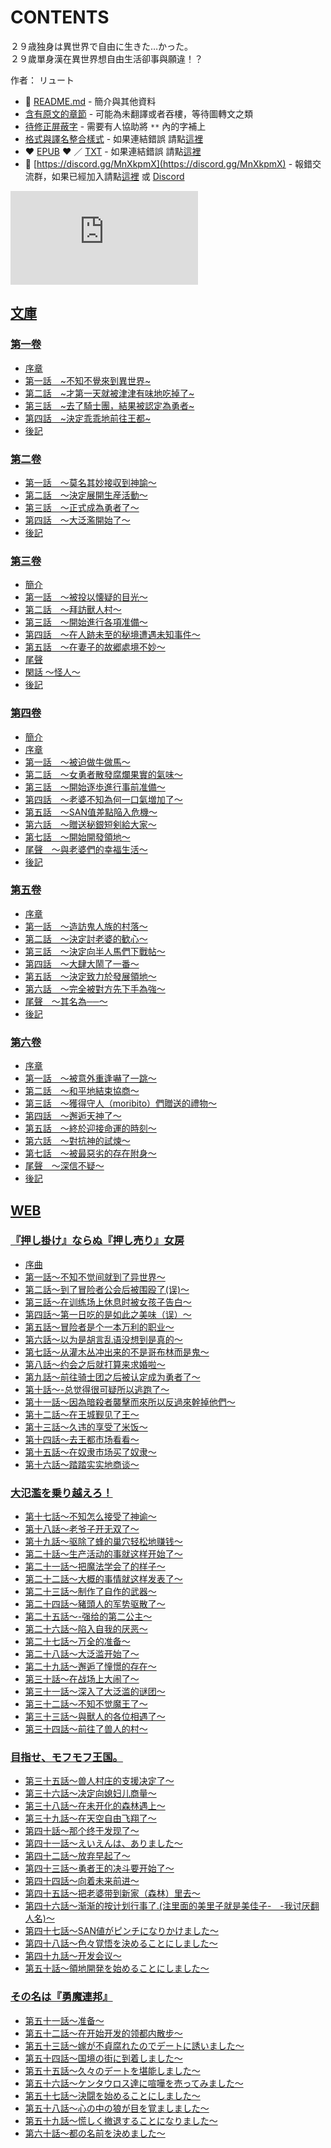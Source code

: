 # CONTENTS

２９歳独身は異世界で自由に生きた…かった。  
２９歲單身漢在異世界想自由生活卻事與願違！？  

作者： リュート  



- :closed_book: [README.md](README.md) - 簡介與其他資料
- [含有原文的章節](ja.md) - 可能為未翻譯或者吞樓，等待圖轉文之類
- [待修正屏蔽字](%E5%BE%85%E4%BF%AE%E6%AD%A3%E5%B1%8F%E8%94%BD%E5%AD%97.md) - 需要有人協助將 `**` 內的字補上
- [格式與譯名整合樣式](https://github.com/bluelovers/node-novel/blob/master/lib/locales/%EF%BC%92%EF%BC%99%E6%AD%B3%E7%8B%AC%E8%BA%AB%E3%81%AF%E7%95%B0%E4%B8%96%E7%95%8C%E3%81%A7%E8%87%AA%E7%94%B1%E3%81%AB%E7%94%9F%E3%81%8D%E3%81%9F%E2%80%A6%E3%81%8B%E3%81%A3%E3%81%9F%E3%80%82.ts) - 如果連結錯誤 請點[這裡](https://github.com/bluelovers/node-novel/blob/master/lib/locales/)
-  :heart: [EPUB](https://gitlab.com/demonovel/epub-txt/blob/master/user/%EF%BC%92%EF%BC%99%E6%AD%B2%E5%96%AE%E8%BA%AB%E6%BC%A2%E5%9C%A8%E7%95%B0%E4%B8%96%E7%95%8C%E6%83%B3%E8%87%AA%E7%94%B1%E7%94%9F%E6%B4%BB%E5%8D%BB%E4%BA%8B%E8%88%87%E9%A1%98%E9%81%95%EF%BC%81%EF%BC%9F.epub) :heart:  ／ [TXT](https://gitlab.com/demonovel/epub-txt/blob/master/user/out/%EF%BC%92%EF%BC%99%E6%AD%B2%E5%96%AE%E8%BA%AB%E6%BC%A2%E5%9C%A8%E7%95%B0%E4%B8%96%E7%95%8C%E6%83%B3%E8%87%AA%E7%94%B1%E7%94%9F%E6%B4%BB%E5%8D%BB%E4%BA%8B%E8%88%87%E9%A1%98%E9%81%95.out.txt) - 如果連結錯誤 請點[這裡](https://gitlab.com/demonovel/epub-txt/blob/master/user/)
- :mega: [https://discord.gg/MnXkpmX](https://discord.gg/MnXkpmX) - 報錯交流群，如果已經加入請點[這裡](https://discordapp.com/channels/467794087769014273/467794088285175809) 或 [Discord](https://discordapp.com/channels/@me)


![導航目錄](https://chart.apis.google.com/chart?cht=qr&chs=150x150&chl=https://gitlab.com/novel-group/txt-source/blob/master/user_out/２９歳独身は異世界で自由に生きた…かった。/導航目錄.md "導航目錄")




## [文庫](00010_%E6%96%87%E5%BA%AB)


### [第一卷](00010_%E6%96%87%E5%BA%AB/00000_%E7%AC%AC%E4%B8%80%E5%8D%B7)

- [序章](00010_%E6%96%87%E5%BA%AB/00000_%E7%AC%AC%E4%B8%80%E5%8D%B7/00020_%E5%BA%8F%E7%AB%A0.txt)
- [第一話　~不知不覺來到異世界~](00010_%E6%96%87%E5%BA%AB/00000_%E7%AC%AC%E4%B8%80%E5%8D%B7/00030_%E7%AC%AC%E4%B8%80%E8%A9%B1%E3%80%80~%E4%B8%8D%E7%9F%A5%E4%B8%8D%E8%A6%BA%E4%BE%86%E5%88%B0%E7%95%B0%E4%B8%96%E7%95%8C~.txt)
- [第二話　~才第一天就被津津有味地吃掉了~](00010_%E6%96%87%E5%BA%AB/00000_%E7%AC%AC%E4%B8%80%E5%8D%B7/00040_%E7%AC%AC%E4%BA%8C%E8%A9%B1%E3%80%80~%E6%89%8D%E7%AC%AC%E4%B8%80%E5%A4%A9%E5%B0%B1%E8%A2%AB%E6%B4%A5%E6%B4%A5%E6%9C%89%E5%91%B3%E5%9C%B0%E5%90%83%E6%8E%89%E4%BA%86~.txt)
- [第三話　~去了騎士團，結果被認定為勇者~](00010_%E6%96%87%E5%BA%AB/00000_%E7%AC%AC%E4%B8%80%E5%8D%B7/00050_%E7%AC%AC%E4%B8%89%E8%A9%B1%E3%80%80~%E5%8E%BB%E4%BA%86%E9%A8%8E%E5%A3%AB%E5%9C%98%EF%BC%8C%E7%B5%90%E6%9E%9C%E8%A2%AB%E8%AA%8D%E5%AE%9A%E7%82%BA%E5%8B%87%E8%80%85~.txt)
- [第四話　~決定乖乖地前往王都~](00010_%E6%96%87%E5%BA%AB/00000_%E7%AC%AC%E4%B8%80%E5%8D%B7/00060_%E7%AC%AC%E5%9B%9B%E8%A9%B1%E3%80%80~%E6%B1%BA%E5%AE%9A%E4%B9%96%E4%B9%96%E5%9C%B0%E5%89%8D%E5%BE%80%E7%8E%8B%E9%83%BD~.txt)
- [後記](00010_%E6%96%87%E5%BA%AB/00000_%E7%AC%AC%E4%B8%80%E5%8D%B7/00070_%E5%BE%8C%E8%A8%98.txt)

### [第二卷](00010_%E6%96%87%E5%BA%AB/00010_%E7%AC%AC%E4%BA%8C%E5%8D%B7)

- [第一話　～莫名其妙接収到神諭～](00010_%E6%96%87%E5%BA%AB/00010_%E7%AC%AC%E4%BA%8C%E5%8D%B7/00020_%E7%AC%AC%E4%B8%80%E8%A9%B1%E3%80%80%EF%BD%9E%E8%8E%AB%E5%90%8D%E5%85%B6%E5%A6%99%E6%8E%A5%E5%8F%8E%E5%88%B0%E7%A5%9E%E8%AB%AD%EF%BD%9E.txt)
- [第二話　～決定展開生産活動～](00010_%E6%96%87%E5%BA%AB/00010_%E7%AC%AC%E4%BA%8C%E5%8D%B7/00030_%E7%AC%AC%E4%BA%8C%E8%A9%B1%E3%80%80%EF%BD%9E%E6%B1%BA%E5%AE%9A%E5%B1%95%E9%96%8B%E7%94%9F%E7%94%A3%E6%B4%BB%E5%8B%95%EF%BD%9E.txt)
- [第三話　～正式成為勇者了～](00010_%E6%96%87%E5%BA%AB/00010_%E7%AC%AC%E4%BA%8C%E5%8D%B7/00040_%E7%AC%AC%E4%B8%89%E8%A9%B1%E3%80%80%EF%BD%9E%E6%AD%A3%E5%BC%8F%E6%88%90%E7%82%BA%E5%8B%87%E8%80%85%E4%BA%86%EF%BD%9E.txt)
- [第四話　～大泛濫開始了～](00010_%E6%96%87%E5%BA%AB/00010_%E7%AC%AC%E4%BA%8C%E5%8D%B7/00050_%E7%AC%AC%E5%9B%9B%E8%A9%B1%E3%80%80%EF%BD%9E%E5%A4%A7%E6%B3%9B%E6%BF%AB%E9%96%8B%E5%A7%8B%E4%BA%86%EF%BD%9E.txt)
- [後記](00010_%E6%96%87%E5%BA%AB/00010_%E7%AC%AC%E4%BA%8C%E5%8D%B7/00060_%E5%BE%8C%E8%A8%98.txt)

### [第三卷](00010_%E6%96%87%E5%BA%AB/00020_%E7%AC%AC%E4%B8%89%E5%8D%B7)

- [簡介](00010_%E6%96%87%E5%BA%AB/00020_%E7%AC%AC%E4%B8%89%E5%8D%B7/00010_%E7%B0%A1%E4%BB%8B.txt)
- [第一話　～被投以懐疑的目光～](00010_%E6%96%87%E5%BA%AB/00020_%E7%AC%AC%E4%B8%89%E5%8D%B7/00020_%E7%AC%AC%E4%B8%80%E8%A9%B1%E3%80%80%EF%BD%9E%E8%A2%AB%E6%8A%95%E4%BB%A5%E6%87%90%E7%96%91%E7%9A%84%E7%9B%AE%E5%85%89%EF%BD%9E.txt)
- [第二話　～拜訪獸人村～](00010_%E6%96%87%E5%BA%AB/00020_%E7%AC%AC%E4%B8%89%E5%8D%B7/00030_%E7%AC%AC%E4%BA%8C%E8%A9%B1%E3%80%80%EF%BD%9E%E6%8B%9C%E8%A8%AA%E7%8D%B8%E4%BA%BA%E6%9D%91%EF%BD%9E.txt)
- [第三話　～開始進行各項准備～](00010_%E6%96%87%E5%BA%AB/00020_%E7%AC%AC%E4%B8%89%E5%8D%B7/00040_%E7%AC%AC%E4%B8%89%E8%A9%B1%E3%80%80%EF%BD%9E%E9%96%8B%E5%A7%8B%E9%80%B2%E8%A1%8C%E5%90%84%E9%A0%85%E5%87%86%E5%82%99%EF%BD%9E.txt)
- [第四話　～在人跡未至的秘境遭遇未知事件～](00010_%E6%96%87%E5%BA%AB/00020_%E7%AC%AC%E4%B8%89%E5%8D%B7/00050_%E7%AC%AC%E5%9B%9B%E8%A9%B1%E3%80%80%EF%BD%9E%E5%9C%A8%E4%BA%BA%E8%B7%A1%E6%9C%AA%E8%87%B3%E7%9A%84%E7%A7%98%E5%A2%83%E9%81%AD%E9%81%87%E6%9C%AA%E7%9F%A5%E4%BA%8B%E4%BB%B6%EF%BD%9E.txt)
- [第五話　～在妻子的故郷處境不妙～](00010_%E6%96%87%E5%BA%AB/00020_%E7%AC%AC%E4%B8%89%E5%8D%B7/00060_%E7%AC%AC%E4%BA%94%E8%A9%B1%E3%80%80%EF%BD%9E%E5%9C%A8%E5%A6%BB%E5%AD%90%E7%9A%84%E6%95%85%E9%83%B7%E8%99%95%E5%A2%83%E4%B8%8D%E5%A6%99%EF%BD%9E.txt)
- [尾聲](00010_%E6%96%87%E5%BA%AB/00020_%E7%AC%AC%E4%B8%89%E5%8D%B7/00070_%E5%B0%BE%E8%81%B2.txt)
- [閑話 ～怪人～](00010_%E6%96%87%E5%BA%AB/00020_%E7%AC%AC%E4%B8%89%E5%8D%B7/00080_%E9%96%91%E8%A9%B1%20%EF%BD%9E%E6%80%AA%E4%BA%BA%EF%BD%9E.txt)
- [後記](00010_%E6%96%87%E5%BA%AB/00020_%E7%AC%AC%E4%B8%89%E5%8D%B7/00090_%E5%BE%8C%E8%A8%98.txt)

### [第四卷](00010_%E6%96%87%E5%BA%AB/00030_%E7%AC%AC%E5%9B%9B%E5%8D%B7)

- [簡介](00010_%E6%96%87%E5%BA%AB/00030_%E7%AC%AC%E5%9B%9B%E5%8D%B7/00010_%E7%B0%A1%E4%BB%8B.txt)
- [序章](00010_%E6%96%87%E5%BA%AB/00030_%E7%AC%AC%E5%9B%9B%E5%8D%B7/00020_%E5%BA%8F%E7%AB%A0.txt)
- [第一話　～被迫做牛做馬～](00010_%E6%96%87%E5%BA%AB/00030_%E7%AC%AC%E5%9B%9B%E5%8D%B7/00030_%E7%AC%AC%E4%B8%80%E8%A9%B1%E3%80%80%EF%BD%9E%E8%A2%AB%E8%BF%AB%E5%81%9A%E7%89%9B%E5%81%9A%E9%A6%AC%EF%BD%9E.txt)
- [第二話　～女勇者散發腐爛果實的氣味～](00010_%E6%96%87%E5%BA%AB/00030_%E7%AC%AC%E5%9B%9B%E5%8D%B7/00040_%E7%AC%AC%E4%BA%8C%E8%A9%B1%E3%80%80%EF%BD%9E%E5%A5%B3%E5%8B%87%E8%80%85%E6%95%A3%E7%99%BC%E8%85%90%E7%88%9B%E6%9E%9C%E5%AF%A6%E7%9A%84%E6%B0%A3%E5%91%B3%EF%BD%9E.txt)
- [第三話　～開始逐歩進行事前准備～](00010_%E6%96%87%E5%BA%AB/00030_%E7%AC%AC%E5%9B%9B%E5%8D%B7/00050_%E7%AC%AC%E4%B8%89%E8%A9%B1%E3%80%80%EF%BD%9E%E9%96%8B%E5%A7%8B%E9%80%90%E6%AD%A9%E9%80%B2%E8%A1%8C%E4%BA%8B%E5%89%8D%E5%87%86%E5%82%99%EF%BD%9E.txt)
- [第四話　～老婆不知為何一口氣増加了～](00010_%E6%96%87%E5%BA%AB/00030_%E7%AC%AC%E5%9B%9B%E5%8D%B7/00060_%E7%AC%AC%E5%9B%9B%E8%A9%B1%E3%80%80%EF%BD%9E%E8%80%81%E5%A9%86%E4%B8%8D%E7%9F%A5%E7%82%BA%E4%BD%95%E4%B8%80%E5%8F%A3%E6%B0%A3%E5%A2%97%E5%8A%A0%E4%BA%86%EF%BD%9E.txt)
- [第五話　～SAN值差點陥入危機～](00010_%E6%96%87%E5%BA%AB/00030_%E7%AC%AC%E5%9B%9B%E5%8D%B7/00070_%E7%AC%AC%E4%BA%94%E8%A9%B1%E3%80%80%EF%BD%9ESAN%E5%80%BC%E5%B7%AE%E9%BB%9E%E9%99%A5%E5%85%A5%E5%8D%B1%E6%A9%9F%EF%BD%9E.txt)
- [第六話　～贈送秘銀短剣給大家～](00010_%E6%96%87%E5%BA%AB/00030_%E7%AC%AC%E5%9B%9B%E5%8D%B7/00080_%E7%AC%AC%E5%85%AD%E8%A9%B1%E3%80%80%EF%BD%9E%E8%B4%88%E9%80%81%E7%A7%98%E9%8A%80%E7%9F%AD%E5%89%A3%E7%B5%A6%E5%A4%A7%E5%AE%B6%EF%BD%9E.txt)
- [第七話　～開始開發領地～](00010_%E6%96%87%E5%BA%AB/00030_%E7%AC%AC%E5%9B%9B%E5%8D%B7/00090_%E7%AC%AC%E4%B8%83%E8%A9%B1%E3%80%80%EF%BD%9E%E9%96%8B%E5%A7%8B%E9%96%8B%E7%99%BC%E9%A0%98%E5%9C%B0%EF%BD%9E.txt)
- [尾聲　～與老婆們的幸福生活～](00010_%E6%96%87%E5%BA%AB/00030_%E7%AC%AC%E5%9B%9B%E5%8D%B7/00100_%E5%B0%BE%E8%81%B2%E3%80%80%EF%BD%9E%E8%88%87%E8%80%81%E5%A9%86%E5%80%91%E7%9A%84%E5%B9%B8%E7%A6%8F%E7%94%9F%E6%B4%BB%EF%BD%9E.txt)
- [後記](00010_%E6%96%87%E5%BA%AB/00030_%E7%AC%AC%E5%9B%9B%E5%8D%B7/00110_%E5%BE%8C%E8%A8%98.txt)

### [第五卷](00010_%E6%96%87%E5%BA%AB/00040_%E7%AC%AC%E4%BA%94%E5%8D%B7)

- [序章](00010_%E6%96%87%E5%BA%AB/00040_%E7%AC%AC%E4%BA%94%E5%8D%B7/00020_%E5%BA%8F%E7%AB%A0.txt)
- [第一話　～造訪鬼人族的村落～](00010_%E6%96%87%E5%BA%AB/00040_%E7%AC%AC%E4%BA%94%E5%8D%B7/00030_%E7%AC%AC%E4%B8%80%E8%A9%B1%E3%80%80%EF%BD%9E%E9%80%A0%E8%A8%AA%E9%AC%BC%E4%BA%BA%E6%97%8F%E7%9A%84%E6%9D%91%E8%90%BD%EF%BD%9E.txt)
- [第二話　～決定討老婆的歓心～](00010_%E6%96%87%E5%BA%AB/00040_%E7%AC%AC%E4%BA%94%E5%8D%B7/00040_%E7%AC%AC%E4%BA%8C%E8%A9%B1%E3%80%80%EF%BD%9E%E6%B1%BA%E5%AE%9A%E8%A8%8E%E8%80%81%E5%A9%86%E7%9A%84%E6%AD%93%E5%BF%83%EF%BD%9E.txt)
- [第三話　～決定向半人馬們下戰帖～](00010_%E6%96%87%E5%BA%AB/00040_%E7%AC%AC%E4%BA%94%E5%8D%B7/00050_%E7%AC%AC%E4%B8%89%E8%A9%B1%E3%80%80%EF%BD%9E%E6%B1%BA%E5%AE%9A%E5%90%91%E5%8D%8A%E4%BA%BA%E9%A6%AC%E5%80%91%E4%B8%8B%E6%88%B0%E5%B8%96%EF%BD%9E.txt)
- [第四話　～大肆大鬧了一番～](00010_%E6%96%87%E5%BA%AB/00040_%E7%AC%AC%E4%BA%94%E5%8D%B7/00060_%E7%AC%AC%E5%9B%9B%E8%A9%B1%E3%80%80%EF%BD%9E%E5%A4%A7%E8%82%86%E5%A4%A7%E9%AC%A7%E4%BA%86%E4%B8%80%E7%95%AA%EF%BD%9E.txt)
- [第五話　～決定致力於發展領地～](00010_%E6%96%87%E5%BA%AB/00040_%E7%AC%AC%E4%BA%94%E5%8D%B7/00070_%E7%AC%AC%E4%BA%94%E8%A9%B1%E3%80%80%EF%BD%9E%E6%B1%BA%E5%AE%9A%E8%87%B4%E5%8A%9B%E6%96%BC%E7%99%BC%E5%B1%95%E9%A0%98%E5%9C%B0%EF%BD%9E.txt)
- [第六話　～完全被對方先下手為強～](00010_%E6%96%87%E5%BA%AB/00040_%E7%AC%AC%E4%BA%94%E5%8D%B7/00080_%E7%AC%AC%E5%85%AD%E8%A9%B1%E3%80%80%EF%BD%9E%E5%AE%8C%E5%85%A8%E8%A2%AB%E5%B0%8D%E6%96%B9%E5%85%88%E4%B8%8B%E6%89%8B%E7%82%BA%E5%BC%B7%EF%BD%9E.txt)
- [尾聲　～其名為──～](00010_%E6%96%87%E5%BA%AB/00040_%E7%AC%AC%E4%BA%94%E5%8D%B7/00090_%E5%B0%BE%E8%81%B2%E3%80%80%EF%BD%9E%E5%85%B6%E5%90%8D%E7%82%BA%E2%94%80%E2%94%80%EF%BD%9E.txt)
- [後記](00010_%E6%96%87%E5%BA%AB/00040_%E7%AC%AC%E4%BA%94%E5%8D%B7/00100_%E5%BE%8C%E8%A8%98.txt)

### [第六卷](00010_%E6%96%87%E5%BA%AB/00060_%E7%AC%AC%E5%85%AD%E5%8D%B7)

- [序章](00010_%E6%96%87%E5%BA%AB/00060_%E7%AC%AC%E5%85%AD%E5%8D%B7/00020_%E5%BA%8F%E7%AB%A0.txt)
- [第一話　～被意外重逢嚇了一跳～](00010_%E6%96%87%E5%BA%AB/00060_%E7%AC%AC%E5%85%AD%E5%8D%B7/00030_%E7%AC%AC%E4%B8%80%E8%A9%B1%E3%80%80%EF%BD%9E%E8%A2%AB%E6%84%8F%E5%A4%96%E9%87%8D%E9%80%A2%E5%9A%87%E4%BA%86%E4%B8%80%E8%B7%B3%EF%BD%9E.txt)
- [第二話　～和平地結束協商～](00010_%E6%96%87%E5%BA%AB/00060_%E7%AC%AC%E5%85%AD%E5%8D%B7/00040_%E7%AC%AC%E4%BA%8C%E8%A9%B1%E3%80%80%EF%BD%9E%E5%92%8C%E5%B9%B3%E5%9C%B0%E7%B5%90%E6%9D%9F%E5%8D%94%E5%95%86%EF%BD%9E.txt)
- [第三話　～獲得守人（moribito）們贈送的禮物～](00010_%E6%96%87%E5%BA%AB/00060_%E7%AC%AC%E5%85%AD%E5%8D%B7/00050_%E7%AC%AC%E4%B8%89%E8%A9%B1%E3%80%80%EF%BD%9E%E7%8D%B2%E5%BE%97%E5%AE%88%E4%BA%BA%EF%BC%88moribito%EF%BC%89%E5%80%91%E8%B4%88%E9%80%81%E7%9A%84%E7%A6%AE%E7%89%A9%EF%BD%9E.txt)
- [第四話　～邂逅天神了～](00010_%E6%96%87%E5%BA%AB/00060_%E7%AC%AC%E5%85%AD%E5%8D%B7/00060_%E7%AC%AC%E5%9B%9B%E8%A9%B1%E3%80%80%EF%BD%9E%E9%82%82%E9%80%85%E5%A4%A9%E7%A5%9E%E4%BA%86%EF%BD%9E.txt)
- [第五話　～終於迎接命運的時刻～](00010_%E6%96%87%E5%BA%AB/00060_%E7%AC%AC%E5%85%AD%E5%8D%B7/00070_%E7%AC%AC%E4%BA%94%E8%A9%B1%E3%80%80%EF%BD%9E%E7%B5%82%E6%96%BC%E8%BF%8E%E6%8E%A5%E5%91%BD%E9%81%8B%E7%9A%84%E6%99%82%E5%88%BB%EF%BD%9E.txt)
- [第六話　～對抗神的試煉～](00010_%E6%96%87%E5%BA%AB/00060_%E7%AC%AC%E5%85%AD%E5%8D%B7/00080_%E7%AC%AC%E5%85%AD%E8%A9%B1%E3%80%80%EF%BD%9E%E5%B0%8D%E6%8A%97%E7%A5%9E%E7%9A%84%E8%A9%A6%E7%85%89%EF%BD%9E.txt)
- [第七話　～被最惡劣的存在附身～](00010_%E6%96%87%E5%BA%AB/00060_%E7%AC%AC%E5%85%AD%E5%8D%B7/00090_%E7%AC%AC%E4%B8%83%E8%A9%B1%E3%80%80%EF%BD%9E%E8%A2%AB%E6%9C%80%E6%83%A1%E5%8A%A3%E7%9A%84%E5%AD%98%E5%9C%A8%E9%99%84%E8%BA%AB%EF%BD%9E.txt)
- [尾聲　～深信不疑～](00010_%E6%96%87%E5%BA%AB/00060_%E7%AC%AC%E5%85%AD%E5%8D%B7/00100_%E5%B0%BE%E8%81%B2%E3%80%80%EF%BD%9E%E6%B7%B1%E4%BF%A1%E4%B8%8D%E7%96%91%EF%BD%9E.txt)
- [後記](00010_%E6%96%87%E5%BA%AB/00060_%E7%AC%AC%E5%85%AD%E5%8D%B7/00110_%E5%BE%8C%E8%A8%98.txt)


## [WEB](00020_WEB)


### [『押し掛け』ならぬ『押し売り』女房](00020_WEB/00000_%E3%80%8E%E6%8A%BC%E3%81%97%E6%8E%9B%E3%81%91%E3%80%8F%E3%81%AA%E3%82%89%E3%81%AC%E3%80%8E%E6%8A%BC%E3%81%97%E5%A3%B2%E3%82%8A%E3%80%8F%E5%A5%B3%E6%88%BF)

- [序曲](00020_WEB/00000_%E3%80%8E%E6%8A%BC%E3%81%97%E6%8E%9B%E3%81%91%E3%80%8F%E3%81%AA%E3%82%89%E3%81%AC%E3%80%8E%E6%8A%BC%E3%81%97%E5%A3%B2%E3%82%8A%E3%80%8F%E5%A5%B3%E6%88%BF/00010_%E5%BA%8F%E6%9B%B2.txt)
- [第一話～不知不觉间就到了异世界～](00020_WEB/00000_%E3%80%8E%E6%8A%BC%E3%81%97%E6%8E%9B%E3%81%91%E3%80%8F%E3%81%AA%E3%82%89%E3%81%AC%E3%80%8E%E6%8A%BC%E3%81%97%E5%A3%B2%E3%82%8A%E3%80%8F%E5%A5%B3%E6%88%BF/00020_%E7%AC%AC%E4%B8%80%E8%A9%B1%EF%BD%9E%E4%B8%8D%E7%9F%A5%E4%B8%8D%E8%A7%89%E9%97%B4%E5%B0%B1%E5%88%B0%E4%BA%86%E5%BC%82%E4%B8%96%E7%95%8C%EF%BD%9E.txt)
- [第二話～到了冒险者公会后被围殴了(误)～](00020_WEB/00000_%E3%80%8E%E6%8A%BC%E3%81%97%E6%8E%9B%E3%81%91%E3%80%8F%E3%81%AA%E3%82%89%E3%81%AC%E3%80%8E%E6%8A%BC%E3%81%97%E5%A3%B2%E3%82%8A%E3%80%8F%E5%A5%B3%E6%88%BF/00030_%E7%AC%AC%E4%BA%8C%E8%A9%B1%EF%BD%9E%E5%88%B0%E4%BA%86%E5%86%92%E9%99%A9%E8%80%85%E5%85%AC%E4%BC%9A%E5%90%8E%E8%A2%AB%E5%9B%B4%E6%AE%B4%E4%BA%86(%E8%AF%AF)%EF%BD%9E.txt)
- [第三話～在训练场上休息时被女孩子告白～](00020_WEB/00000_%E3%80%8E%E6%8A%BC%E3%81%97%E6%8E%9B%E3%81%91%E3%80%8F%E3%81%AA%E3%82%89%E3%81%AC%E3%80%8E%E6%8A%BC%E3%81%97%E5%A3%B2%E3%82%8A%E3%80%8F%E5%A5%B3%E6%88%BF/00040_%E7%AC%AC%E4%B8%89%E8%A9%B1%EF%BD%9E%E5%9C%A8%E8%AE%AD%E7%BB%83%E5%9C%BA%E4%B8%8A%E4%BC%91%E6%81%AF%E6%97%B6%E8%A2%AB%E5%A5%B3%E5%AD%A9%E5%AD%90%E5%91%8A%E7%99%BD%EF%BD%9E.txt)
- [第四話～第一日吃的是如此之美味（误）～](00020_WEB/00000_%E3%80%8E%E6%8A%BC%E3%81%97%E6%8E%9B%E3%81%91%E3%80%8F%E3%81%AA%E3%82%89%E3%81%AC%E3%80%8E%E6%8A%BC%E3%81%97%E5%A3%B2%E3%82%8A%E3%80%8F%E5%A5%B3%E6%88%BF/00050_%E7%AC%AC%E5%9B%9B%E8%A9%B1%EF%BD%9E%E7%AC%AC%E4%B8%80%E6%97%A5%E5%90%83%E7%9A%84%E6%98%AF%E5%A6%82%E6%AD%A4%E4%B9%8B%E7%BE%8E%E5%91%B3%EF%BC%88%E8%AF%AF%EF%BC%89%EF%BD%9E.txt)
- [第五話～冒险者是个一本万利的职业～](00020_WEB/00000_%E3%80%8E%E6%8A%BC%E3%81%97%E6%8E%9B%E3%81%91%E3%80%8F%E3%81%AA%E3%82%89%E3%81%AC%E3%80%8E%E6%8A%BC%E3%81%97%E5%A3%B2%E3%82%8A%E3%80%8F%E5%A5%B3%E6%88%BF/00060_%E7%AC%AC%E4%BA%94%E8%A9%B1%EF%BD%9E%E5%86%92%E9%99%A9%E8%80%85%E6%98%AF%E4%B8%AA%E4%B8%80%E6%9C%AC%E4%B8%87%E5%88%A9%E7%9A%84%E8%81%8C%E4%B8%9A%EF%BD%9E.txt)
- [第六話～以为是胡言乱语没想到是真的～](00020_WEB/00000_%E3%80%8E%E6%8A%BC%E3%81%97%E6%8E%9B%E3%81%91%E3%80%8F%E3%81%AA%E3%82%89%E3%81%AC%E3%80%8E%E6%8A%BC%E3%81%97%E5%A3%B2%E3%82%8A%E3%80%8F%E5%A5%B3%E6%88%BF/00070_%E7%AC%AC%E5%85%AD%E8%A9%B1%EF%BD%9E%E4%BB%A5%E4%B8%BA%E6%98%AF%E8%83%A1%E8%A8%80%E4%B9%B1%E8%AF%AD%E6%B2%A1%E6%83%B3%E5%88%B0%E6%98%AF%E7%9C%9F%E7%9A%84%EF%BD%9E.txt)
- [第七話～从灌木丛冲出来的不是哥布林而是鬼～](00020_WEB/00000_%E3%80%8E%E6%8A%BC%E3%81%97%E6%8E%9B%E3%81%91%E3%80%8F%E3%81%AA%E3%82%89%E3%81%AC%E3%80%8E%E6%8A%BC%E3%81%97%E5%A3%B2%E3%82%8A%E3%80%8F%E5%A5%B3%E6%88%BF/00080_%E7%AC%AC%E4%B8%83%E8%A9%B1%EF%BD%9E%E4%BB%8E%E7%81%8C%E6%9C%A8%E4%B8%9B%E5%86%B2%E5%87%BA%E6%9D%A5%E7%9A%84%E4%B8%8D%E6%98%AF%E5%93%A5%E5%B8%83%E6%9E%97%E8%80%8C%E6%98%AF%E9%AC%BC%EF%BD%9E.txt)
- [第八話～约会之后就打算来求婚啦～](00020_WEB/00000_%E3%80%8E%E6%8A%BC%E3%81%97%E6%8E%9B%E3%81%91%E3%80%8F%E3%81%AA%E3%82%89%E3%81%AC%E3%80%8E%E6%8A%BC%E3%81%97%E5%A3%B2%E3%82%8A%E3%80%8F%E5%A5%B3%E6%88%BF/00090_%E7%AC%AC%E5%85%AB%E8%A9%B1%EF%BD%9E%E7%BA%A6%E4%BC%9A%E4%B9%8B%E5%90%8E%E5%B0%B1%E6%89%93%E7%AE%97%E6%9D%A5%E6%B1%82%E5%A9%9A%E5%95%A6%EF%BD%9E.txt)
- [第九話～前往骑士团之后被认定成为勇者了～](00020_WEB/00000_%E3%80%8E%E6%8A%BC%E3%81%97%E6%8E%9B%E3%81%91%E3%80%8F%E3%81%AA%E3%82%89%E3%81%AC%E3%80%8E%E6%8A%BC%E3%81%97%E5%A3%B2%E3%82%8A%E3%80%8F%E5%A5%B3%E6%88%BF/00100_%E7%AC%AC%E4%B9%9D%E8%A9%B1%EF%BD%9E%E5%89%8D%E5%BE%80%E9%AA%91%E5%A3%AB%E5%9B%A2%E4%B9%8B%E5%90%8E%E8%A2%AB%E8%AE%A4%E5%AE%9A%E6%88%90%E4%B8%BA%E5%8B%87%E8%80%85%E4%BA%86%EF%BD%9E.txt)
- [第十話～-总觉得很可疑所以逃跑了～](00020_WEB/00000_%E3%80%8E%E6%8A%BC%E3%81%97%E6%8E%9B%E3%81%91%E3%80%8F%E3%81%AA%E3%82%89%E3%81%AC%E3%80%8E%E6%8A%BC%E3%81%97%E5%A3%B2%E3%82%8A%E3%80%8F%E5%A5%B3%E6%88%BF/00110_%E7%AC%AC%E5%8D%81%E8%A9%B1%EF%BD%9E-%E6%80%BB%E8%A7%89%E5%BE%97%E5%BE%88%E5%8F%AF%E7%96%91%E6%89%80%E4%BB%A5%E9%80%83%E8%B7%91%E4%BA%86%EF%BD%9E.txt)
- [第十一話～因為暗殺者襲擊而來所以反過來幹掉他們～](00020_WEB/00000_%E3%80%8E%E6%8A%BC%E3%81%97%E6%8E%9B%E3%81%91%E3%80%8F%E3%81%AA%E3%82%89%E3%81%AC%E3%80%8E%E6%8A%BC%E3%81%97%E5%A3%B2%E3%82%8A%E3%80%8F%E5%A5%B3%E6%88%BF/00120_%E7%AC%AC%E5%8D%81%E4%B8%80%E8%A9%B1%EF%BD%9E%E5%9B%A0%E7%82%BA%E6%9A%97%E6%AE%BA%E8%80%85%E8%A5%B2%E6%93%8A%E8%80%8C%E4%BE%86%E6%89%80%E4%BB%A5%E5%8F%8D%E9%81%8E%E4%BE%86%E5%B9%B9%E6%8E%89%E4%BB%96%E5%80%91%EF%BD%9E.txt)
- [第十二話～在王城觐见了王～](00020_WEB/00000_%E3%80%8E%E6%8A%BC%E3%81%97%E6%8E%9B%E3%81%91%E3%80%8F%E3%81%AA%E3%82%89%E3%81%AC%E3%80%8E%E6%8A%BC%E3%81%97%E5%A3%B2%E3%82%8A%E3%80%8F%E5%A5%B3%E6%88%BF/00130_%E7%AC%AC%E5%8D%81%E4%BA%8C%E8%A9%B1%EF%BD%9E%E5%9C%A8%E7%8E%8B%E5%9F%8E%E8%A7%90%E8%A7%81%E4%BA%86%E7%8E%8B%EF%BD%9E.txt)
- [第十三話～久违的享受了米饭～](00020_WEB/00000_%E3%80%8E%E6%8A%BC%E3%81%97%E6%8E%9B%E3%81%91%E3%80%8F%E3%81%AA%E3%82%89%E3%81%AC%E3%80%8E%E6%8A%BC%E3%81%97%E5%A3%B2%E3%82%8A%E3%80%8F%E5%A5%B3%E6%88%BF/00140_%E7%AC%AC%E5%8D%81%E4%B8%89%E8%A9%B1%EF%BD%9E%E4%B9%85%E8%BF%9D%E7%9A%84%E4%BA%AB%E5%8F%97%E4%BA%86%E7%B1%B3%E9%A5%AD%EF%BD%9E.txt)
- [第十四話～去王都市场看看～](00020_WEB/00000_%E3%80%8E%E6%8A%BC%E3%81%97%E6%8E%9B%E3%81%91%E3%80%8F%E3%81%AA%E3%82%89%E3%81%AC%E3%80%8E%E6%8A%BC%E3%81%97%E5%A3%B2%E3%82%8A%E3%80%8F%E5%A5%B3%E6%88%BF/00150_%E7%AC%AC%E5%8D%81%E5%9B%9B%E8%A9%B1%EF%BD%9E%E5%8E%BB%E7%8E%8B%E9%83%BD%E5%B8%82%E5%9C%BA%E7%9C%8B%E7%9C%8B%EF%BD%9E.txt)
- [第十五話～在奴隶市场买了奴隶～](00020_WEB/00000_%E3%80%8E%E6%8A%BC%E3%81%97%E6%8E%9B%E3%81%91%E3%80%8F%E3%81%AA%E3%82%89%E3%81%AC%E3%80%8E%E6%8A%BC%E3%81%97%E5%A3%B2%E3%82%8A%E3%80%8F%E5%A5%B3%E6%88%BF/00160_%E7%AC%AC%E5%8D%81%E4%BA%94%E8%A9%B1%EF%BD%9E%E5%9C%A8%E5%A5%B4%E9%9A%B6%E5%B8%82%E5%9C%BA%E4%B9%B0%E4%BA%86%E5%A5%B4%E9%9A%B6%EF%BD%9E.txt)
- [第十六話～踏踏实实地商谈～](00020_WEB/00000_%E3%80%8E%E6%8A%BC%E3%81%97%E6%8E%9B%E3%81%91%E3%80%8F%E3%81%AA%E3%82%89%E3%81%AC%E3%80%8E%E6%8A%BC%E3%81%97%E5%A3%B2%E3%82%8A%E3%80%8F%E5%A5%B3%E6%88%BF/00170_%E7%AC%AC%E5%8D%81%E5%85%AD%E8%A9%B1%EF%BD%9E%E8%B8%8F%E8%B8%8F%E5%AE%9E%E5%AE%9E%E5%9C%B0%E5%95%86%E8%B0%88%EF%BD%9E.txt)

### [大氾濫を乗り越えろ！](00020_WEB/00010_%E5%A4%A7%E6%B0%BE%E6%BF%AB%E3%82%92%E4%B9%97%E3%82%8A%E8%B6%8A%E3%81%88%E3%82%8D%EF%BC%81)

- [第十七話～不知怎么接受了神谕～](00020_WEB/00010_%E5%A4%A7%E6%B0%BE%E6%BF%AB%E3%82%92%E4%B9%97%E3%82%8A%E8%B6%8A%E3%81%88%E3%82%8D%EF%BC%81/00180_%E7%AC%AC%E5%8D%81%E4%B8%83%E8%A9%B1%EF%BD%9E%E4%B8%8D%E7%9F%A5%E6%80%8E%E4%B9%88%E6%8E%A5%E5%8F%97%E4%BA%86%E7%A5%9E%E8%B0%95%EF%BD%9E.txt)
- [第十八話～老爷子开无双了～](00020_WEB/00010_%E5%A4%A7%E6%B0%BE%E6%BF%AB%E3%82%92%E4%B9%97%E3%82%8A%E8%B6%8A%E3%81%88%E3%82%8D%EF%BC%81/00190_%E7%AC%AC%E5%8D%81%E5%85%AB%E8%A9%B1%EF%BD%9E%E8%80%81%E7%88%B7%E5%AD%90%E5%BC%80%E6%97%A0%E5%8F%8C%E4%BA%86%EF%BD%9E.txt)
- [第十九話～驱除了蜂的巢穴轻松地赚钱～](00020_WEB/00010_%E5%A4%A7%E6%B0%BE%E6%BF%AB%E3%82%92%E4%B9%97%E3%82%8A%E8%B6%8A%E3%81%88%E3%82%8D%EF%BC%81/00200_%E7%AC%AC%E5%8D%81%E4%B9%9D%E8%A9%B1%EF%BD%9E%E9%A9%B1%E9%99%A4%E4%BA%86%E8%9C%82%E7%9A%84%E5%B7%A2%E7%A9%B4%E8%BD%BB%E6%9D%BE%E5%9C%B0%E8%B5%9A%E9%92%B1%EF%BD%9E.txt)
- [第二十話～生产活动的事就这样开始了～](00020_WEB/00010_%E5%A4%A7%E6%B0%BE%E6%BF%AB%E3%82%92%E4%B9%97%E3%82%8A%E8%B6%8A%E3%81%88%E3%82%8D%EF%BC%81/00210_%E7%AC%AC%E4%BA%8C%E5%8D%81%E8%A9%B1%EF%BD%9E%E7%94%9F%E4%BA%A7%E6%B4%BB%E5%8A%A8%E7%9A%84%E4%BA%8B%E5%B0%B1%E8%BF%99%E6%A0%B7%E5%BC%80%E5%A7%8B%E4%BA%86%EF%BD%9E.txt)
- [第二十一話～把魔法学会了的样子～](00020_WEB/00010_%E5%A4%A7%E6%B0%BE%E6%BF%AB%E3%82%92%E4%B9%97%E3%82%8A%E8%B6%8A%E3%81%88%E3%82%8D%EF%BC%81/00220_%E7%AC%AC%E4%BA%8C%E5%8D%81%E4%B8%80%E8%A9%B1%EF%BD%9E%E6%8A%8A%E9%AD%94%E6%B3%95%E5%AD%A6%E4%BC%9A%E4%BA%86%E7%9A%84%E6%A0%B7%E5%AD%90%EF%BD%9E.txt)
- [第二十二話～大概的事情就这样发表了～](00020_WEB/00010_%E5%A4%A7%E6%B0%BE%E6%BF%AB%E3%82%92%E4%B9%97%E3%82%8A%E8%B6%8A%E3%81%88%E3%82%8D%EF%BC%81/00230_%E7%AC%AC%E4%BA%8C%E5%8D%81%E4%BA%8C%E8%A9%B1%EF%BD%9E%E5%A4%A7%E6%A6%82%E7%9A%84%E4%BA%8B%E6%83%85%E5%B0%B1%E8%BF%99%E6%A0%B7%E5%8F%91%E8%A1%A8%E4%BA%86%EF%BD%9E.txt)
- [第二十三話～制作了自作的武器～](00020_WEB/00010_%E5%A4%A7%E6%B0%BE%E6%BF%AB%E3%82%92%E4%B9%97%E3%82%8A%E8%B6%8A%E3%81%88%E3%82%8D%EF%BC%81/00240_%E7%AC%AC%E4%BA%8C%E5%8D%81%E4%B8%89%E8%A9%B1%EF%BD%9E%E5%88%B6%E4%BD%9C%E4%BA%86%E8%87%AA%E4%BD%9C%E7%9A%84%E6%AD%A6%E5%99%A8%EF%BD%9E.txt)
- [第二十四話～豬頭人的军势驱散了～](00020_WEB/00010_%E5%A4%A7%E6%B0%BE%E6%BF%AB%E3%82%92%E4%B9%97%E3%82%8A%E8%B6%8A%E3%81%88%E3%82%8D%EF%BC%81/00250_%E7%AC%AC%E4%BA%8C%E5%8D%81%E5%9B%9B%E8%A9%B1%EF%BD%9E%E8%B1%AC%E9%A0%AD%E4%BA%BA%E7%9A%84%E5%86%9B%E5%8A%BF%E9%A9%B1%E6%95%A3%E4%BA%86%EF%BD%9E.txt)
- [第二十五話～-强给的第二公主～](00020_WEB/00010_%E5%A4%A7%E6%B0%BE%E6%BF%AB%E3%82%92%E4%B9%97%E3%82%8A%E8%B6%8A%E3%81%88%E3%82%8D%EF%BC%81/00260_%E7%AC%AC%E4%BA%8C%E5%8D%81%E4%BA%94%E8%A9%B1%EF%BD%9E-%E5%BC%BA%E7%BB%99%E7%9A%84%E7%AC%AC%E4%BA%8C%E5%85%AC%E4%B8%BB%EF%BD%9E.txt)
- [第二十六話～陷入自我的厌恶～](00020_WEB/00010_%E5%A4%A7%E6%B0%BE%E6%BF%AB%E3%82%92%E4%B9%97%E3%82%8A%E8%B6%8A%E3%81%88%E3%82%8D%EF%BC%81/00270_%E7%AC%AC%E4%BA%8C%E5%8D%81%E5%85%AD%E8%A9%B1%EF%BD%9E%E9%99%B7%E5%85%A5%E8%87%AA%E6%88%91%E7%9A%84%E5%8E%8C%E6%81%B6%EF%BD%9E.txt)
- [第二十七話～万全的准备～](00020_WEB/00010_%E5%A4%A7%E6%B0%BE%E6%BF%AB%E3%82%92%E4%B9%97%E3%82%8A%E8%B6%8A%E3%81%88%E3%82%8D%EF%BC%81/00280_%E7%AC%AC%E4%BA%8C%E5%8D%81%E4%B8%83%E8%A9%B1%EF%BD%9E%E4%B8%87%E5%85%A8%E7%9A%84%E5%87%86%E5%A4%87%EF%BD%9E.txt)
- [第二十八話～大泛滥开始了～](00020_WEB/00010_%E5%A4%A7%E6%B0%BE%E6%BF%AB%E3%82%92%E4%B9%97%E3%82%8A%E8%B6%8A%E3%81%88%E3%82%8D%EF%BC%81/00290_%E7%AC%AC%E4%BA%8C%E5%8D%81%E5%85%AB%E8%A9%B1%EF%BD%9E%E5%A4%A7%E6%B3%9B%E6%BB%A5%E5%BC%80%E5%A7%8B%E4%BA%86%EF%BD%9E.txt)
- [第二十九話～邂逅了憧憬的存在～](00020_WEB/00010_%E5%A4%A7%E6%B0%BE%E6%BF%AB%E3%82%92%E4%B9%97%E3%82%8A%E8%B6%8A%E3%81%88%E3%82%8D%EF%BC%81/00300_%E7%AC%AC%E4%BA%8C%E5%8D%81%E4%B9%9D%E8%A9%B1%EF%BD%9E%E9%82%82%E9%80%85%E4%BA%86%E6%86%A7%E6%86%AC%E7%9A%84%E5%AD%98%E5%9C%A8%EF%BD%9E.txt)
- [第三十話～在战场上大闹了～](00020_WEB/00010_%E5%A4%A7%E6%B0%BE%E6%BF%AB%E3%82%92%E4%B9%97%E3%82%8A%E8%B6%8A%E3%81%88%E3%82%8D%EF%BC%81/00310_%E7%AC%AC%E4%B8%89%E5%8D%81%E8%A9%B1%EF%BD%9E%E5%9C%A8%E6%88%98%E5%9C%BA%E4%B8%8A%E5%A4%A7%E9%97%B9%E4%BA%86%EF%BD%9E.txt)
- [第三十一話～深入了大泛滥的谜团～](00020_WEB/00010_%E5%A4%A7%E6%B0%BE%E6%BF%AB%E3%82%92%E4%B9%97%E3%82%8A%E8%B6%8A%E3%81%88%E3%82%8D%EF%BC%81/00320_%E7%AC%AC%E4%B8%89%E5%8D%81%E4%B8%80%E8%A9%B1%EF%BD%9E%E6%B7%B1%E5%85%A5%E4%BA%86%E5%A4%A7%E6%B3%9B%E6%BB%A5%E7%9A%84%E8%B0%9C%E5%9B%A2%EF%BD%9E.txt)
- [第三十二話～不知不觉魔王了～](00020_WEB/00010_%E5%A4%A7%E6%B0%BE%E6%BF%AB%E3%82%92%E4%B9%97%E3%82%8A%E8%B6%8A%E3%81%88%E3%82%8D%EF%BC%81/00330_%E7%AC%AC%E4%B8%89%E5%8D%81%E4%BA%8C%E8%A9%B1%EF%BD%9E%E4%B8%8D%E7%9F%A5%E4%B8%8D%E8%A7%89%E9%AD%94%E7%8E%8B%E4%BA%86%EF%BD%9E.txt)
- [第三十三話～與獸人的各位相遇了～](00020_WEB/00010_%E5%A4%A7%E6%B0%BE%E6%BF%AB%E3%82%92%E4%B9%97%E3%82%8A%E8%B6%8A%E3%81%88%E3%82%8D%EF%BC%81/00340_%E7%AC%AC%E4%B8%89%E5%8D%81%E4%B8%89%E8%A9%B1%EF%BD%9E%E8%88%87%E7%8D%B8%E4%BA%BA%E7%9A%84%E5%90%84%E4%BD%8D%E7%9B%B8%E9%81%87%E4%BA%86%EF%BD%9E.txt)
- [第三十四話～前往了兽人的村～](00020_WEB/00010_%E5%A4%A7%E6%B0%BE%E6%BF%AB%E3%82%92%E4%B9%97%E3%82%8A%E8%B6%8A%E3%81%88%E3%82%8D%EF%BC%81/00350_%E7%AC%AC%E4%B8%89%E5%8D%81%E5%9B%9B%E8%A9%B1%EF%BD%9E%E5%89%8D%E5%BE%80%E4%BA%86%E5%85%BD%E4%BA%BA%E7%9A%84%E6%9D%91%EF%BD%9E.txt)

### [目指せ、モフモフ王国。](00020_WEB/00020_%E7%9B%AE%E6%8C%87%E3%81%9B%E3%80%81%E3%83%A2%E3%83%95%E3%83%A2%E3%83%95%E7%8E%8B%E5%9B%BD%E3%80%82)

- [第三十五話～兽人村庄的支援决定了～](00020_WEB/00020_%E7%9B%AE%E6%8C%87%E3%81%9B%E3%80%81%E3%83%A2%E3%83%95%E3%83%A2%E3%83%95%E7%8E%8B%E5%9B%BD%E3%80%82/00360_%E7%AC%AC%E4%B8%89%E5%8D%81%E4%BA%94%E8%A9%B1%EF%BD%9E%E5%85%BD%E4%BA%BA%E6%9D%91%E5%BA%84%E7%9A%84%E6%94%AF%E6%8F%B4%E5%86%B3%E5%AE%9A%E4%BA%86%EF%BD%9E.txt)
- [第三十六話～决定向媳妇儿商量～](00020_WEB/00020_%E7%9B%AE%E6%8C%87%E3%81%9B%E3%80%81%E3%83%A2%E3%83%95%E3%83%A2%E3%83%95%E7%8E%8B%E5%9B%BD%E3%80%82/00370_%E7%AC%AC%E4%B8%89%E5%8D%81%E5%85%AD%E8%A9%B1%EF%BD%9E%E5%86%B3%E5%AE%9A%E5%90%91%E5%AA%B3%E5%A6%87%E5%84%BF%E5%95%86%E9%87%8F%EF%BD%9E.txt)
- [第三十八話～在未开化的森林遇上～](00020_WEB/00020_%E7%9B%AE%E6%8C%87%E3%81%9B%E3%80%81%E3%83%A2%E3%83%95%E3%83%A2%E3%83%95%E7%8E%8B%E5%9B%BD%E3%80%82/00380_%E7%AC%AC%E4%B8%89%E5%8D%81%E5%85%AB%E8%A9%B1%EF%BD%9E%E5%9C%A8%E6%9C%AA%E5%BC%80%E5%8C%96%E7%9A%84%E6%A3%AE%E6%9E%97%E9%81%87%E4%B8%8A%EF%BD%9E.txt)
- [第三十九話～在天空自由飞翔了～](00020_WEB/00020_%E7%9B%AE%E6%8C%87%E3%81%9B%E3%80%81%E3%83%A2%E3%83%95%E3%83%A2%E3%83%95%E7%8E%8B%E5%9B%BD%E3%80%82/00390_%E7%AC%AC%E4%B8%89%E5%8D%81%E4%B9%9D%E8%A9%B1%EF%BD%9E%E5%9C%A8%E5%A4%A9%E7%A9%BA%E8%87%AA%E7%94%B1%E9%A3%9E%E7%BF%94%E4%BA%86%EF%BD%9E.txt)
- [第四十話～那个终于发现了～](00020_WEB/00020_%E7%9B%AE%E6%8C%87%E3%81%9B%E3%80%81%E3%83%A2%E3%83%95%E3%83%A2%E3%83%95%E7%8E%8B%E5%9B%BD%E3%80%82/00400_%E7%AC%AC%E5%9B%9B%E5%8D%81%E8%A9%B1%EF%BD%9E%E9%82%A3%E4%B8%AA%E7%BB%88%E4%BA%8E%E5%8F%91%E7%8E%B0%E4%BA%86%EF%BD%9E.txt)
- [第四十一話～えいえんは、ありました～](00020_WEB/00020_%E7%9B%AE%E6%8C%87%E3%81%9B%E3%80%81%E3%83%A2%E3%83%95%E3%83%A2%E3%83%95%E7%8E%8B%E5%9B%BD%E3%80%82/00405_%E7%AC%AC%E5%9B%9B%E5%8D%81%E4%B8%80%E8%A9%B1%EF%BD%9E%E3%81%88%E3%81%84%E3%81%88%E3%82%93%E3%81%AF%E3%80%81%E3%81%82%E3%82%8A%E3%81%BE%E3%81%97%E3%81%9F%EF%BD%9E.txt)
- [第四十二話～放弃早起了～](00020_WEB/00020_%E7%9B%AE%E6%8C%87%E3%81%9B%E3%80%81%E3%83%A2%E3%83%95%E3%83%A2%E3%83%95%E7%8E%8B%E5%9B%BD%E3%80%82/00410_%E7%AC%AC%E5%9B%9B%E5%8D%81%E4%BA%8C%E8%A9%B1%EF%BD%9E%E6%94%BE%E5%BC%83%E6%97%A9%E8%B5%B7%E4%BA%86%EF%BD%9E.txt)
- [第四十三話～勇者王的决斗要开始了～](00020_WEB/00020_%E7%9B%AE%E6%8C%87%E3%81%9B%E3%80%81%E3%83%A2%E3%83%95%E3%83%A2%E3%83%95%E7%8E%8B%E5%9B%BD%E3%80%82/00430_%E7%AC%AC%E5%9B%9B%E5%8D%81%E4%B8%89%E8%A9%B1%EF%BD%9E%E5%8B%87%E8%80%85%E7%8E%8B%E7%9A%84%E5%86%B3%E6%96%97%E8%A6%81%E5%BC%80%E5%A7%8B%E4%BA%86%EF%BD%9E.txt)
- [第四十四話～向着未来前进～](00020_WEB/00020_%E7%9B%AE%E6%8C%87%E3%81%9B%E3%80%81%E3%83%A2%E3%83%95%E3%83%A2%E3%83%95%E7%8E%8B%E5%9B%BD%E3%80%82/00440_%E7%AC%AC%E5%9B%9B%E5%8D%81%E5%9B%9B%E8%A9%B1%EF%BD%9E%E5%90%91%E7%9D%80%E6%9C%AA%E6%9D%A5%E5%89%8D%E8%BF%9B%EF%BD%9E.txt)
- [第四十五話～把老婆带到新家（森林）里去～](00020_WEB/00020_%E7%9B%AE%E6%8C%87%E3%81%9B%E3%80%81%E3%83%A2%E3%83%95%E3%83%A2%E3%83%95%E7%8E%8B%E5%9B%BD%E3%80%82/00460_%E7%AC%AC%E5%9B%9B%E5%8D%81%E4%BA%94%E8%A9%B1%EF%BD%9E%E6%8A%8A%E8%80%81%E5%A9%86%E5%B8%A6%E5%88%B0%E6%96%B0%E5%AE%B6%EF%BC%88%E6%A3%AE%E6%9E%97%EF%BC%89%E9%87%8C%E5%8E%BB%EF%BD%9E.txt)
- [第四十六話～渐渐的按计划行事了.(注里面的美里子就是美佳子-　-我讨厌翻人名)～](00020_WEB/00020_%E7%9B%AE%E6%8C%87%E3%81%9B%E3%80%81%E3%83%A2%E3%83%95%E3%83%A2%E3%83%95%E7%8E%8B%E5%9B%BD%E3%80%82/00470_%E7%AC%AC%E5%9B%9B%E5%8D%81%E5%85%AD%E8%A9%B1%EF%BD%9E%E6%B8%90%E6%B8%90%E7%9A%84%E6%8C%89%E8%AE%A1%E5%88%92%E8%A1%8C%E4%BA%8B%E4%BA%86.(%E6%B3%A8%E9%87%8C%E9%9D%A2%E7%9A%84%E7%BE%8E%E9%87%8C%E5%AD%90%E5%B0%B1%E6%98%AF%E7%BE%8E%E4%BD%B3%E5%AD%90-%E3%80%80-%E6%88%91%E8%AE%A8%E5%8E%8C%E7%BF%BB%E4%BA%BA%E5%90%8D)%EF%BD%9E.txt)
- [第四十七話～SAN値がピンチになりかけました～](00020_WEB/00020_%E7%9B%AE%E6%8C%87%E3%81%9B%E3%80%81%E3%83%A2%E3%83%95%E3%83%A2%E3%83%95%E7%8E%8B%E5%9B%BD%E3%80%82/00490_%E7%AC%AC%E5%9B%9B%E5%8D%81%E4%B8%83%E8%A9%B1%EF%BD%9ESAN%E5%80%A4%E3%81%8C%E3%83%94%E3%83%B3%E3%83%81%E3%81%AB%E3%81%AA%E3%82%8A%E3%81%8B%E3%81%91%E3%81%BE%E3%81%97%E3%81%9F%EF%BD%9E.txt)
- [第四十八話～色々覚悟を決めることにしました～](00020_WEB/00020_%E7%9B%AE%E6%8C%87%E3%81%9B%E3%80%81%E3%83%A2%E3%83%95%E3%83%A2%E3%83%95%E7%8E%8B%E5%9B%BD%E3%80%82/00510_%E7%AC%AC%E5%9B%9B%E5%8D%81%E5%85%AB%E8%A9%B1%EF%BD%9E%E8%89%B2%E3%80%85%E8%A6%9A%E6%82%9F%E3%82%92%E6%B1%BA%E3%82%81%E3%82%8B%E3%81%93%E3%81%A8%E3%81%AB%E3%81%97%E3%81%BE%E3%81%97%E3%81%9F%EF%BD%9E.txt)
- [第四十九話～开发会议～](00020_WEB/00020_%E7%9B%AE%E6%8C%87%E3%81%9B%E3%80%81%E3%83%A2%E3%83%95%E3%83%A2%E3%83%95%E7%8E%8B%E5%9B%BD%E3%80%82/00530_%E7%AC%AC%E5%9B%9B%E5%8D%81%E4%B9%9D%E8%A9%B1%EF%BD%9E%E5%BC%80%E5%8F%91%E4%BC%9A%E8%AE%AE%EF%BD%9E.txt)
- [第五十話～領地開発を始めることにしました～](00020_WEB/00020_%E7%9B%AE%E6%8C%87%E3%81%9B%E3%80%81%E3%83%A2%E3%83%95%E3%83%A2%E3%83%95%E7%8E%8B%E5%9B%BD%E3%80%82/00540_%E7%AC%AC%E4%BA%94%E5%8D%81%E8%A9%B1%EF%BD%9E%E9%A0%98%E5%9C%B0%E9%96%8B%E7%99%BA%E3%82%92%E5%A7%8B%E3%82%81%E3%82%8B%E3%81%93%E3%81%A8%E3%81%AB%E3%81%97%E3%81%BE%E3%81%97%E3%81%9F%EF%BD%9E.txt)

### [その名は『勇魔連邦』](00020_WEB/00030_%E3%81%9D%E3%81%AE%E5%90%8D%E3%81%AF%E3%80%8E%E5%8B%87%E9%AD%94%E9%80%A3%E9%82%A6%E3%80%8F)

- [第五十一話～准备～](00020_WEB/00030_%E3%81%9D%E3%81%AE%E5%90%8D%E3%81%AF%E3%80%8E%E5%8B%87%E9%AD%94%E9%80%A3%E9%82%A6%E3%80%8F/00510_%E7%AC%AC%E4%BA%94%E5%8D%81%E4%B8%80%E8%A9%B1%EF%BD%9E%E5%87%86%E5%A4%87%EF%BD%9E.txt)
- [第五十二話～在开始开发的领都内散步～](00020_WEB/00030_%E3%81%9D%E3%81%AE%E5%90%8D%E3%81%AF%E3%80%8E%E5%8B%87%E9%AD%94%E9%80%A3%E9%82%A6%E3%80%8F/00520_%E7%AC%AC%E4%BA%94%E5%8D%81%E4%BA%8C%E8%A9%B1%EF%BD%9E%E5%9C%A8%E5%BC%80%E5%A7%8B%E5%BC%80%E5%8F%91%E7%9A%84%E9%A2%86%E9%83%BD%E5%86%85%E6%95%A3%E6%AD%A5%EF%BD%9E.txt)
- [第五十三話～嫁が不貞腐れたのでデートに誘いました～](00020_WEB/00030_%E3%81%9D%E3%81%AE%E5%90%8D%E3%81%AF%E3%80%8E%E5%8B%87%E9%AD%94%E9%80%A3%E9%82%A6%E3%80%8F/00530_%E7%AC%AC%E4%BA%94%E5%8D%81%E4%B8%89%E8%A9%B1%EF%BD%9E%E5%AB%81%E3%81%8C%E4%B8%8D%E8%B2%9E%E8%85%90%E3%82%8C%E3%81%9F%E3%81%AE%E3%81%A7%E3%83%87%E3%83%BC%E3%83%88%E3%81%AB%E8%AA%98%E3%81%84%E3%81%BE%E3%81%97%E3%81%9F%EF%BD%9E.txt)
- [第五十四話～国境の街に到着しました～](00020_WEB/00030_%E3%81%9D%E3%81%AE%E5%90%8D%E3%81%AF%E3%80%8E%E5%8B%87%E9%AD%94%E9%80%A3%E9%82%A6%E3%80%8F/00540_%E7%AC%AC%E4%BA%94%E5%8D%81%E5%9B%9B%E8%A9%B1%EF%BD%9E%E5%9B%BD%E5%A2%83%E3%81%AE%E8%A1%97%E3%81%AB%E5%88%B0%E7%9D%80%E3%81%97%E3%81%BE%E3%81%97%E3%81%9F%EF%BD%9E.txt)
- [第五十五話～久々のデートを堪能しました～](00020_WEB/00030_%E3%81%9D%E3%81%AE%E5%90%8D%E3%81%AF%E3%80%8E%E5%8B%87%E9%AD%94%E9%80%A3%E9%82%A6%E3%80%8F/00550_%E7%AC%AC%E4%BA%94%E5%8D%81%E4%BA%94%E8%A9%B1%EF%BD%9E%E4%B9%85%E3%80%85%E3%81%AE%E3%83%87%E3%83%BC%E3%83%88%E3%82%92%E5%A0%AA%E8%83%BD%E3%81%97%E3%81%BE%E3%81%97%E3%81%9F%EF%BD%9E.txt)
- [第五十六話～ケンタウロス達に喧嘩を売ってみました～](00020_WEB/00030_%E3%81%9D%E3%81%AE%E5%90%8D%E3%81%AF%E3%80%8E%E5%8B%87%E9%AD%94%E9%80%A3%E9%82%A6%E3%80%8F/00560_%E7%AC%AC%E4%BA%94%E5%8D%81%E5%85%AD%E8%A9%B1%EF%BD%9E%E3%82%B1%E3%83%B3%E3%82%BF%E3%82%A6%E3%83%AD%E3%82%B9%E9%81%94%E3%81%AB%E5%96%A7%E5%98%A9%E3%82%92%E5%A3%B2%E3%81%A3%E3%81%A6%E3%81%BF%E3%81%BE%E3%81%97%E3%81%9F%EF%BD%9E.txt)
- [第五十七話～決闘を始めることにしました～](00020_WEB/00030_%E3%81%9D%E3%81%AE%E5%90%8D%E3%81%AF%E3%80%8E%E5%8B%87%E9%AD%94%E9%80%A3%E9%82%A6%E3%80%8F/00570_%E7%AC%AC%E4%BA%94%E5%8D%81%E4%B8%83%E8%A9%B1%EF%BD%9E%E6%B1%BA%E9%97%98%E3%82%92%E5%A7%8B%E3%82%81%E3%82%8B%E3%81%93%E3%81%A8%E3%81%AB%E3%81%97%E3%81%BE%E3%81%97%E3%81%9F%EF%BD%9E.txt)
- [第五十八話～心の中の狼が目を覚ましました～](00020_WEB/00030_%E3%81%9D%E3%81%AE%E5%90%8D%E3%81%AF%E3%80%8E%E5%8B%87%E9%AD%94%E9%80%A3%E9%82%A6%E3%80%8F/00580_%E7%AC%AC%E4%BA%94%E5%8D%81%E5%85%AB%E8%A9%B1%EF%BD%9E%E5%BF%83%E3%81%AE%E4%B8%AD%E3%81%AE%E7%8B%BC%E3%81%8C%E7%9B%AE%E3%82%92%E8%A6%9A%E3%81%BE%E3%81%97%E3%81%BE%E3%81%97%E3%81%9F%EF%BD%9E.txt)
- [第五十九話～慌しく撤退することになりました～](00020_WEB/00030_%E3%81%9D%E3%81%AE%E5%90%8D%E3%81%AF%E3%80%8E%E5%8B%87%E9%AD%94%E9%80%A3%E9%82%A6%E3%80%8F/00590_%E7%AC%AC%E4%BA%94%E5%8D%81%E4%B9%9D%E8%A9%B1%EF%BD%9E%E6%85%8C%E3%81%97%E3%81%8F%E6%92%A4%E9%80%80%E3%81%99%E3%82%8B%E3%81%93%E3%81%A8%E3%81%AB%E3%81%AA%E3%82%8A%E3%81%BE%E3%81%97%E3%81%9F%EF%BD%9E.txt)
- [第六十話～都の名前を決めました～](00020_WEB/00030_%E3%81%9D%E3%81%AE%E5%90%8D%E3%81%AF%E3%80%8E%E5%8B%87%E9%AD%94%E9%80%A3%E9%82%A6%E3%80%8F/00600_%E7%AC%AC%E5%85%AD%E5%8D%81%E8%A9%B1%EF%BD%9E%E9%83%BD%E3%81%AE%E5%90%8D%E5%89%8D%E3%82%92%E6%B1%BA%E3%82%81%E3%81%BE%E3%81%97%E3%81%9F%EF%BD%9E.txt)

